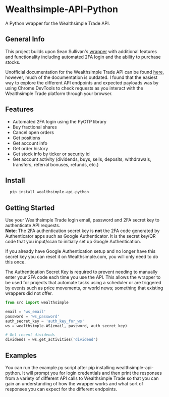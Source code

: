 # Wealthsimple-API-Python
A Python wrapper for the Wealthsimple Trade API.

## General Info
This project builds upon Sean Sullivan's [wrapper](https://github.com/seansullivan44/Wealthsimple-Trade-Python) with additional features and functionality including automated 2FA login and the ability to purchase stocks.  
  
Unofficial documentation for the Wealthsimple Trade API can be found [here](https://github.com/MarkGalloway/wealthsimple-trade/blob/master/API.md), however, much of the
documentation is outdated. I found that the easiest way to explore the different API endpoints and expected payloads was by using Chrome DevTools to check requests as
you interact with the Wealthsimple Trade platform through your browser.

## Features
- Automated 2FA login using the PyOTP library
- Buy fractional shares
- Cancel open orders
- Get positions
- Get account info
- Get order history
- Get stock info by ticker or security id
- Get account activity (dividends, buys, sells, deposits, withdrawals, transfers, referral bonuses, refunds, etc.)
## Install
```bash
  pip install wealthsimple-api-python
  ```
## Getting Started
Use your Wealthsimple Trade login email, password and 2FA secret key to authenticate API requests.  
**Note**: The 2FA authentication secret key is **not** the 2FA code generated by Authenticator apps such as Google Authenticator. It is the secret key/QR code that you input/scan to initially set up Google Authentication.   
  
If you already have Google Authentication setup and no longer have this secret key you can reset it on Wealthsimple.com, you will only need to do this once.
  
The Authentication Secret Key is required to prevent needing to manually enter your 2FA code each time you use the API. This allows the wrapper to be used for projects that automate tasks using a scheduler or are triggered by events such as price movements, or world news; something that existing wrappers did not offer.
```python
from src import wealthsimple

email = 'ws_email'
password = 'ws_password'
auth_secret_key = 'auth_key_for_ws'
ws = wealthsimple.WS(email, password, auth_secret_key)

# Get recent dividends
dividends = ws.get_activities('dividend')
```
## Examples
You can run the example.py script after pip installing wealthsimple-api-python. It will prompt you for login credentials and then print the responses from a variety of different API calls to Wealthsimple Trade so that you can gain an understanding of how the wrapper works and what sort of responses you can expect for the different endpoints.

